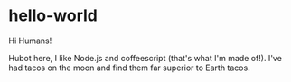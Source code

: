 # hello-world

Hi Humans!

Hubot here, I like Node.js and coffeescript (that's what I'm made of!).
I've had tacos on the moon and find them far superior to Earth tacos.
